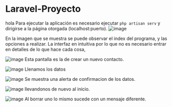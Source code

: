 # Laravel-Proyecto
hola
Para ejecutar la aplicación es necesario ejecutar ```php artisan serv``` y dirigirse a la página otorgada (localhost:puerto).
![image](https://github.com/user-attachments/assets/808b44a7-e172-4dcc-9fbb-19f84db18d3c)

En la imagen que se muestra se puede observar el index del programa, y las opciones a realizar.
La interfaz en intuitiva por lo que no es necesario entrar en detalles de lo que hace cada cosa,

![image](https://github.com/user-attachments/assets/9886b066-0cf4-4370-a829-5515f80350a9)
Esta pantalla es la de crear un nuevo contacto.

![image](https://github.com/user-attachments/assets/ab1ce5b1-5be2-4a75-a2ef-37cc8b53e97b)
Llenamos los datos

![image](https://github.com/user-attachments/assets/9dd6ec9a-3934-4161-a27e-bcc5b4bcfb97)
Se muestra una alerta de confirmacion de los datos.

![image](https://github.com/user-attachments/assets/3cf6130f-f2c9-4ad3-afb1-3acb94e8a7d6)
llevandonos de nuevo al inicio.

![image](https://github.com/user-attachments/assets/b892b582-cdf5-4bf7-83e5-28a70a007592)
Al borrar uno lo mismo sucede con un mensaje diferente.





